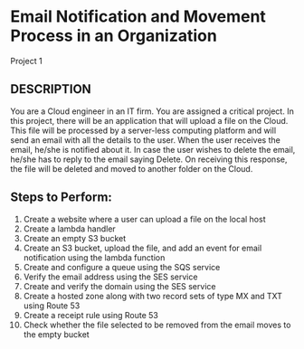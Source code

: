 # Email Notification and Movement Process in an Organization
Project 1 

## DESCRIPTION

You are a Cloud engineer in an IT firm. You are assigned  a critical project.
In this project, there will be an application that will upload a file on the Cloud. 
This file will be processed by a server-less computing platform and will send an email with all the details to the user.
When the user receives the email, he/she is notified about it. 
In case the user wishes to delete the email, he/she has to reply to the email saying Delete. 
On receiving this response, the file will be deleted and moved to another folder on the Cloud.

 

## Steps to Perform:

1. Create a website where a user can upload a file on the local host
1. Create a lambda handler
1. Create an empty S3 bucket
1. Create an S3 bucket, upload the file, and add an event for email notification using the lambda function
1. Create and configure a queue using the SQS service
1. Verify the email address using the SES service
1. Create and verify the domain using the SES service
1. Create a hosted zone along with two record sets of type MX and TXT using Route 53
1. Create a receipt rule using Route 53
1. Check whether the file selected to be removed from the email moves to the empty bucket